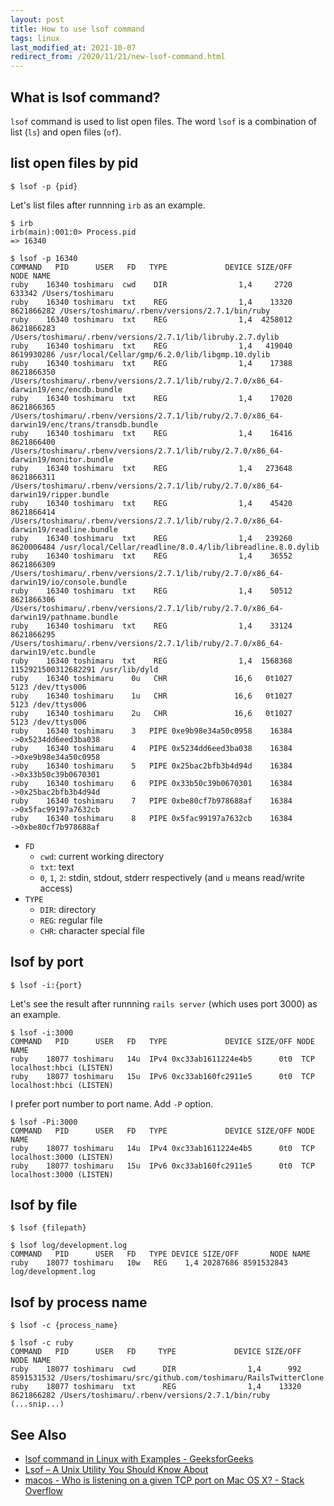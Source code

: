 ```yaml
---
layout: post
title: How to use lsof command
tags: linux
last_modified_at: 2021-10-07
redirect_from: /2020/11/21/new-lsof-command.html
---
```


## What is lsof command?

`lsof` command is used to list open files. The word `lsof` is a combination of list (`ls`) and open files (`of`).

## list open files by pid

```console
$ lsof -p {pid}
``` 

Let's list files after runnning `irb` as an example.

```console
$ irb
irb(main):001:0> Process.pid
=> 16340
```

```console
$ lsof -p 16340
COMMAND   PID      USER   FD   TYPE             DEVICE SIZE/OFF                NODE NAME
ruby    16340 toshimaru  cwd    DIR                1,4     2720              633342 /Users/toshimaru
ruby    16340 toshimaru  txt    REG                1,4    13320          8621866282 /Users/toshimaru/.rbenv/versions/2.7.1/bin/ruby
ruby    16340 toshimaru  txt    REG                1,4  4258012          8621866283 /Users/toshimaru/.rbenv/versions/2.7.1/lib/libruby.2.7.dylib
ruby    16340 toshimaru  txt    REG                1,4   419040          8619930286 /usr/local/Cellar/gmp/6.2.0/lib/libgmp.10.dylib
ruby    16340 toshimaru  txt    REG                1,4    17388          8621866350 /Users/toshimaru/.rbenv/versions/2.7.1/lib/ruby/2.7.0/x86_64-darwin19/enc/encdb.bundle
ruby    16340 toshimaru  txt    REG                1,4    17020          8621866365 /Users/toshimaru/.rbenv/versions/2.7.1/lib/ruby/2.7.0/x86_64-darwin19/enc/trans/transdb.bundle
ruby    16340 toshimaru  txt    REG                1,4    16416          8621866400 /Users/toshimaru/.rbenv/versions/2.7.1/lib/ruby/2.7.0/x86_64-darwin19/monitor.bundle
ruby    16340 toshimaru  txt    REG                1,4   273648          8621866311 /Users/toshimaru/.rbenv/versions/2.7.1/lib/ruby/2.7.0/x86_64-darwin19/ripper.bundle
ruby    16340 toshimaru  txt    REG                1,4    45420          8621866414 /Users/toshimaru/.rbenv/versions/2.7.1/lib/ruby/2.7.0/x86_64-darwin19/readline.bundle
ruby    16340 toshimaru  txt    REG                1,4   239260          8620006484 /usr/local/Cellar/readline/8.0.4/lib/libreadline.8.0.dylib
ruby    16340 toshimaru  txt    REG                1,4    36552          8621866309 /Users/toshimaru/.rbenv/versions/2.7.1/lib/ruby/2.7.0/x86_64-darwin19/io/console.bundle
ruby    16340 toshimaru  txt    REG                1,4    50512          8621866306 /Users/toshimaru/.rbenv/versions/2.7.1/lib/ruby/2.7.0/x86_64-darwin19/pathname.bundle
ruby    16340 toshimaru  txt    REG                1,4    33124          8621866295 /Users/toshimaru/.rbenv/versions/2.7.1/lib/ruby/2.7.0/x86_64-darwin19/etc.bundle
ruby    16340 toshimaru  txt    REG                1,4  1568368 1152921500312682291 /usr/lib/dyld
ruby    16340 toshimaru    0u   CHR               16,6   0t1027                5123 /dev/ttys006
ruby    16340 toshimaru    1u   CHR               16,6   0t1027                5123 /dev/ttys006
ruby    16340 toshimaru    2u   CHR               16,6   0t1027                5123 /dev/ttys006
ruby    16340 toshimaru    3   PIPE 0xe9b98e34a50c0958    16384                     ->0x5234dd6eed3ba038
ruby    16340 toshimaru    4   PIPE 0x5234dd6eed3ba038    16384                     ->0xe9b98e34a50c0958
ruby    16340 toshimaru    5   PIPE 0x25bac2bfb3b4d94d    16384                     ->0x33b50c39b0670301
ruby    16340 toshimaru    6   PIPE 0x33b50c39b0670301    16384                     ->0x25bac2bfb3b4d94d
ruby    16340 toshimaru    7   PIPE 0xbe80cf7b978688af    16384                     ->0x5fac99197a7632cb
ruby    16340 toshimaru    8   PIPE 0x5fac99197a7632cb    16384                     ->0xbe80cf7b978688af
```

- `FD`
  - `cwd`: current working directory
  - `txt`: text
  - `0`, `1`, `2`: stdin, stdout, stderr respectively (and `u` means read/write access)
- `TYPE`
  - `DIR`: directory
  - `REG`: regular file
  - `CHR`: character special file

## lsof by port

```console
$ lsof -i:{port}
```

Let's see the result after runnning `rails server` (which uses port 3000) as an example.

```console
$ lsof -i:3000
COMMAND   PID      USER   FD   TYPE             DEVICE SIZE/OFF NODE NAME
ruby    18077 toshimaru   14u  IPv4 0xc33ab1611224e4b5      0t0  TCP localhost:hbci (LISTEN)
ruby    18077 toshimaru   15u  IPv6 0xc33ab160fc2911e5      0t0  TCP localhost:hbci (LISTEN)
```

I prefer port number to port name. Add `-P` option.

```console
$ lsof -Pi:3000
COMMAND   PID      USER   FD   TYPE             DEVICE SIZE/OFF NODE NAME
ruby    18077 toshimaru   14u  IPv4 0xc33ab1611224e4b5      0t0  TCP localhost:3000 (LISTEN)
ruby    18077 toshimaru   15u  IPv6 0xc33ab160fc2911e5      0t0  TCP localhost:3000 (LISTEN)
 ```

## lsof by file

```console
$ lsof {filepath}
```

```console
$ lsof log/development.log
COMMAND   PID      USER   FD   TYPE DEVICE SIZE/OFF       NODE NAME
ruby    18077 toshimaru   10w   REG    1,4 20287686 8591532843 log/development.log
```

## lsof by process name

```console
$ lsof -c {process_name}
```

```console
$ lsof -c ruby
COMMAND   PID      USER   FD     TYPE             DEVICE SIZE/OFF                NODE NAME
ruby    18077 toshimaru  cwd      DIR                1,4      992          8591531532 /Users/toshimaru/src/github.com/toshimaru/RailsTwitterClone
ruby    18077 toshimaru  txt      REG                1,4    13320          8621866282 /Users/toshimaru/.rbenv/versions/2.7.1/bin/ruby
(...snip...)
```

## See Also

- [lsof command in Linux with Examples - GeeksforGeeks](https://www.geeksforgeeks.org/lsof-command-in-linux-with-examples/#:~:text=lsof%20command%20stands%20for%20List,open%20files%20in%20output%20console.)
- [Lsof – A Unix Utility You Should Know About](https://catonmat.net/unix-utilities-lsof)
- [macos - Who is listening on a given TCP port on Mac OS X? - Stack Overflow](https://stackoverflow.com/questions/4421633/who-is-listening-on-a-given-tcp-port-on-mac-os-x?rq=1)

